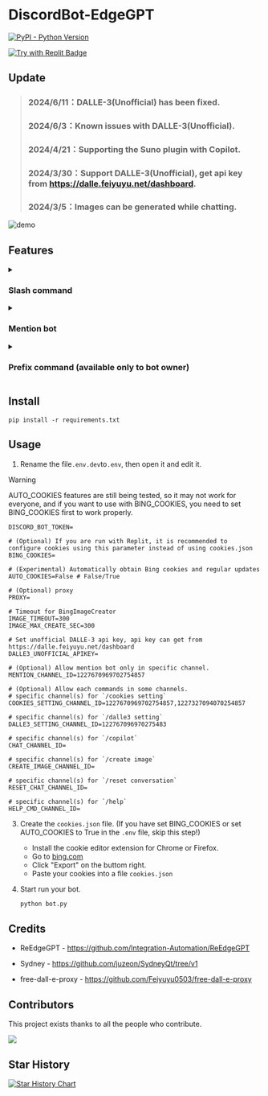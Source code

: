 # DiscordBot-EdgeGPT

  <a href="https://www.python.org/downloads/">
    <img alt="PyPI - Python Version" src="https://img.shields.io/badge/pyversion-3.10%2B-blue?style=flat&label=python">
  </a>

  [![Try with Replit Badge](https://replit.com/badge?caption=Try%20with%20Replit)](https://replit.com/@dd8611706/DiscordBot-EdgeGPT?v=1)



## Update
> ### 2024/6/11：DALLE-3(Unofficial) has been fixed.
> ### 2024/6/3：Known issues with DALLE-3(Unofficial).
> ### 2024/4/21：Supporting the Suno plugin with Copilot.
> ### 2024/3/30：Support DALLE-3(Unofficial), get api key from https://dalle.feiyuyu.net/dashboard.
> ### 2024/3/5：Images can be generated while chatting.

![demo](https://i.imgur.com/mvg18xh.gif)

## Features

<details>
   <summary>
   
   ### Slash command

   </summary>
   
> ### will create a separate chat for each user.
   
* cookies setting (set for using personal Bing Cookies): `/cookies setting [cookies_file]`
  * Can upload own cookies (get from https://bing.com/).
  ![setting](https://i.imgur.com/ZTLKkAJ.png)

* Unofficial DALLE-3 api key setting (set for using personal unofficial DALLE-3 api key, can get from https://dalle.feiyuyu.net/dashboard): `/dalle3 setting`

  ![dalle3_setting](https://i.imgur.com/cSVBFov.png)
  
* copilot: `/copilot [version] [style] [type]`
  * A separate thread will be created, if use default version, can generate images while chatting.
    * [version]：`default` can chat with Copilot, `jailbreak` chat with Sydney, but `jailbreak` image uploads are not currently supported.
    * [style]：Have 3 conversation style can choose, `creative`、`balanced` and `precise`.
    * [type]：Options for thread type, `public` or `private`.
    * [plugin]：Currently only supports Suno.

  ![chat](https://i.imgur.com/3Fx0iQE.png)
  ![suno](https://i.imgur.com/G5FugDC.png)
  
* image creator: `/create image [service][prompt]`
  
  ![bingimage.png](https://i.imgur.com/pSCI1bg.png)
  ![dalle3image.png](https://i.imgur.com/o13jaln.png)

* reset conversation: `/reset conversation`

  ![reset](https://i.imgur.com/7CyEFao.png)
</details>

<details>
   <summary>
   
   ### Mention bot

   </summary>

> ### same function as the slash command, but this will reply all user messages.

* If only the bot is mentioned, you will get a drop-down list of settings.

  ![dropdown1](https://i.imgur.com/XDcnTuC.png)
  ![dropdown2](https://i.imgur.com/azHIUqv.png)
  ![mention1](https://i.imgur.com/BDy0See.png)
  ![mention2](https://i.imgur.com/iJg4pSg.png)

</details>

<details>
   <summary>
   
   ### Prefix command (available only to bot owner)

   </summary>
 
 > ### bot owner setting.
   
 * `!unload [file_name_in_cogs_folder]`: Disable command from the specified file.
 * `!load [file_name_in_cogs_folder]`: Enable the command from the specified file.
 
   ![load & unload](https://i.imgur.com/spsyAEG.png)
  
 * `!clean`: Empty discord_bot.log file.
 * `!getLog`: Get discord_bot.log file. Real-time tracking of the bot's operating status.
   
   ![getLog](https://i.imgur.com/LHX4yWV.png)
 
 * `!upload [.txt_file]`: Same as `/cookies setting`, but for default cookies.
 
   ![upload](https://i.imgur.com/Qqz07WA.png)
</details>

## Install
```
pip install -r requirements.txt
```

## Usage
1. Rename the file`.env.dev`to`.env`, then open it and edit it.
 > [!WARNING]
 > AUTO_COOKIES features are still being tested, so it may not work for everyone, and if you want to use with BING_COOKIES, you need to set BING_COOKIES first to work properly.
   ```env
   DISCORD_BOT_TOKEN=
    
   # (Optional) If you are run with Replit, it is recommended to configure cookies using this parameter instead of using cookies.json
   BING_COOKIES=
    
   # (Experimental) Automatically obtain Bing cookies and regular updates 
   AUTO_COOKIES=False # False/True
    
   # (Optional) proxy
   PROXY= 
    
   # Timeout for BingImageCreator
   IMAGE_TIMEOUT=300
   IMAGE_MAX_CREATE_SEC=300
    
   # Set unofficial DALLE-3 api key, api key can get from https://dalle.feiyuyu.net/dashboard
   DALLE3_UNOFFICIAL_APIKEY=
  
   # (Optional) Allow mention bot only in specific channel.
   MENTION_CHANNEL_ID=1227670969702754857
    
   # (Optional) Allow each commands in some channels.
   # specific channel(s) for `/cookies setting`
   COOKIES_SETTING_CHANNEL_ID=1227670969702754857,1227327094070254857
    
   # specific channel(s) for `/dalle3 setting`
   DALLE3_SETTING_CHANNEL_ID=122767096970275483
    
   # specific channel(s) for `/copilot`
   CHAT_CHANNEL_ID=
    
   # specific channel(s) for `/create image`
   CREATE_IMAGE_CHANNEL_ID=
    
   # specific channel(s) for `/reset conversation`
   RESET_CHAT_CHANNEL_ID=
    
   # specific channel(s) for `/help`
   HELP_CMD_CHANNEL_ID=
   ```
   
3. Create the `cookies.json` file. (If you have set BING_COOKIES or set AUTO_COOKIES to True in the `.env` file, skip this step!)
   * Install the cookie editor extension for Chrome or Firefox.
   * Go to [bing.com](https://www.bing.com/)
   * Click "Export" on the buttom right.
   * Paste your cookies into a file `cookies.json`

4. Start run your bot.
   ```python
   python bot.py

   ```

## Credits
* ReEdgeGPT - https://github.com/Integration-Automation/ReEdgeGPT

* Sydney  - https://github.com/juzeon/SydneyQt/tree/v1

* free-dall-e-proxy - https://github.com/Feiyuyu0503/free-dall-e-proxy

## Contributors

This project exists thanks to all the people who contribute.

[![](https://contrib.rocks/image?repo=FuseFairy/DiscordBot-EdgeGPT)](https://github.com/FuseFairy/DiscordBot-EdgeGPT/graphs/contributors)


## Star History
[![Star History Chart](https://api.star-history.com/svg?repos=FuseFairy/DiscordBot-EdgeGPT&type=Date)](https://star-history.com/#FuseFairy/DiscordBot-EdgeGPT&Date)
